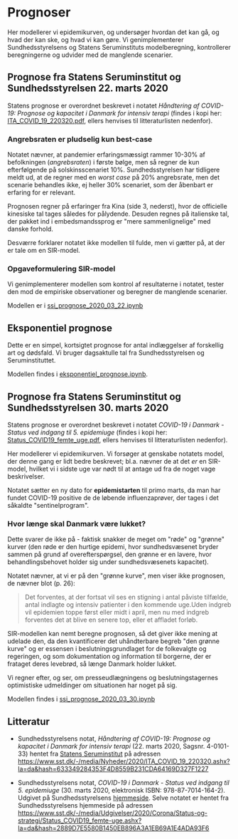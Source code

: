 # Prognoser

Her modellerer vi epidemikurven, og undersøger hvordan det kan gå, og hvad der kan ske, og hvad vi kan gøre.
Vi genimplementerer Sundhedsstyrelsens og Statens Seruminstituts modelberegning, kontrollerer
beregningerne og udvider med de manglende scenarier.

## Prognose fra Statens Seruminstitut og Sundhedsstyrelsen 22. marts 2020

Statens prognose er overordnet beskrevet i notatet *Håndtering af COVID-19: Prognose og kapacitet i Danmark for intensiv
terapi* (findes i kopi her: [ITA_COVID_19_220320.pdf](ITA_COVID_19_220320.pdf), ellers 
henvises til litteraturlisten nedenfor).

### Angrebsraten er pludselig kun best-case
Notatet nævner, at pandemier erfaringsmæssigt rammer 10-30% af befolkningen (*angrebsraten*) i første bølge, men så 
regner de kun efterfølgende på solskinsscenariet 10%. Sundhedsstyrelsen har tidligere meldt ud, at de regner med en 
*worst case* på 20% angrebsrate, men det scenarie behandles ikke, ej heller 30% scenariet, som der åbenbart er 
erfaring for er relevant.

Prognosen regner på erfaringer fra Kina (side 3, nederst), hvor de officielle kinesiske tal tages således for pålydende. 
Desuden regnes på italienske tal, der pakket ind i embedsmandssprog er "mere sammenlignelige" med danske forhold.

Desværre forklarer notatet ikke modellen til fulde, men vi gætter på, at der er tale om en SIR-model.

### Opgaveformulering SIR-model
Vi genimplementerer modellen som kontrol af resultaterne i notatet, tester den mod de empiriske observationer
og beregner de manglende scenarier.

Modellen er i [ssi_prognose_2020_03_22.ipynb](ssi_prognose_2020_03_22.ipynb)
 
 
## Eksponentiel prognose
Dette er en simpel, kortsigtet prognose for antal indlæggelser af forskellig art og dødsfald.
Vi bruger dagsaktulle tal fra Sundhedsstyrelsen og Seruminstituttet. 

Modellen findes i [eksponentiel_prognose.ipynb](eksponentiel_prognose.ipynb).

## Prognose fra Statens Seruminstitut og Sundhedsstyrelsen 30. marts 2020

Statens prognose er overordnet beskrevet i notatet *COVID-19 i Danmark - Status ved indgang til 5. epidemiuge* 
(findes i kopi her: [Status_COVID19_femte_uge.pdf](Status_COVID19_femte_uge.pdf), ellers 
henvises til litteraturlisten nedenfor).

Her modellerer vi epidemikurven.
Vi forsøger at genskabe notatets model, der denne gang er lidt bedre beskrevet; bl.a. nævner de at det *er* en 
SIR-model, hvilket vi i sidste uge var nødt til at antage ud fra de noget vage beskrivelser.

Notatet sætter en ny dato for **epidemistarten** til primo marts, da man har fundet COVID-19 positive de 
de løbende influenzaprøver, der tages i det såkaldte "sentinelprogram".

### Hvor længe skal Danmark være lukket?
Dette svarer de ikke på - faktisk snakker de meget om "røde" og "grønne" kurver (den røde er den hurtige epidemi, hvor
sundhedsvæsenet bryder sammen på grund af overefterspørgsel, den grønne er en lavere, hvor behandlingsbehovet holder 
sig under sundhedsvæsenets kapacitet). 

Notatet nævner, at vi er på den "grønne kurve", men viser ikke prognosen, de nævner blot (p. 26): 

> Det forventes, at der fortsat vil ses en stigning i antal påviste tilfælde, antal indlagte og intensiv patienter 
> i den kommende uge.Uden indgreb vil epidemien toppe først eller midt i april, men nu med indgreb forventes det at 
> blive en senere top, eller et affladet forløb.

SIR-modellen kan nemt beregne prognosen, så det giver ikke mening at udelade den, da den kvantificerer det 
uhåndterbare begreb "den grønne kurve" og  er essensen i beslutningsgrundlaget for de folkevalgte og regeringen, 
og som dokumentation og information til  borgerne, der er frataget deres levebrød, så længe Danmark holder lukket.  

Vi regner efter, og ser, om presseudlægningens og beslutningstagernes optimistiske udmeldinger
om situationen har noget på sig.

Modellen findes i [ssi_prognose_2020_03_30.ipynb](ssi_prognose_2020_03_30.ipynb)


## Litteratur

- Sundhedsstyrelsens notat, *Håndtering af COVID-19: Prognose og kapacitet i Danmark for intensiv terapi* 
(22. marts 2020, Sagsnr. 4-0101-33) hentet fra [Statens Seruminstitut](https://www.sst.dk/-/media/Nyheder/2020/ITA_COVID_19_220320.ashx?la=da&hash=633349284353F4D8559B231CDA64169D327F1227)
på adressen https://www.sst.dk/-/media/Nyheder/2020/ITA_COVID_19_220320.ashx?la=da&hash=633349284353F4D8559B231CDA64169D327F1227


- Sundhedsstyrelsens notat, *COVID-19 i Danmark - Status ved indgang til 5. epidemiuge*  (30. marts 2020, elektronisk ISBN: 978-87-7014-164-2). 
Udgivet på Sundhedsstyrelsens [hjemmeside](https://www.sst.dk/da/Udgivelser/2020/COVID-19-Status-paa-epidemien-uge-5). 
Selve notatet er hentet fra Sundhedsstyrelsens hjemmeside på adressen 
https://www.sst.dk/-/media/Udgivelser/2020/Corona/Status-og-strategi/Status_COVID19_femte-uge.ashx?la=da&hash=2889D7E5580B1450EB896A3A1EB69A1E4ADA93F6

